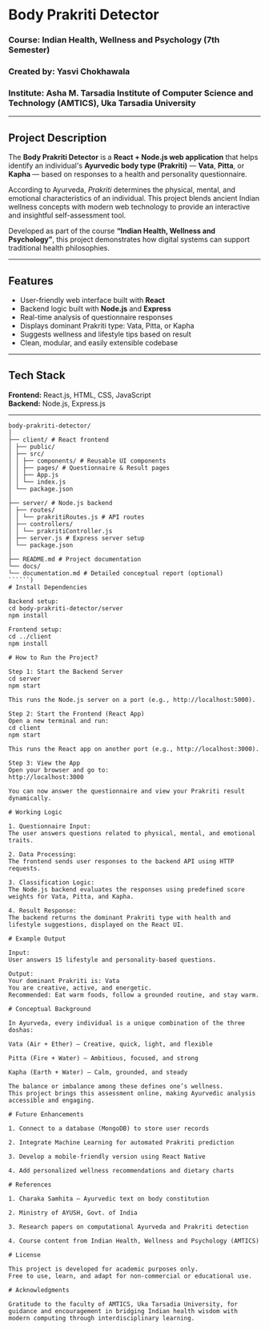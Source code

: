 # Body Prakriti Detector

### Course: Indian Health, Wellness and Psychology (7th Semester)  
### Created by: Yasvi Chokhawala  
### Institute: Asha M. Tarsadia Institute of Computer Science and Technology (AMTICS), Uka Tarsadia University  

---

## Project Description

The **Body Prakriti Detector** is a **React + Node.js web application** that helps identify an individual's **Ayurvedic body type (Prakriti)** — **Vata**, **Pitta**, or **Kapha** — based on responses to a health and personality questionnaire.

According to Ayurveda, *Prakriti* determines the physical, mental, and emotional characteristics of an individual. This project blends ancient Indian wellness concepts with modern web technology to provide an interactive and insightful self-assessment tool.

Developed as part of the course **“Indian Health, Wellness and Psychology”**, this project demonstrates how digital systems can support traditional health philosophies.

---

## Features

- User-friendly web interface built with **React**
- Backend logic built with **Node.js** and **Express**
- Real-time analysis of questionnaire responses
- Displays dominant Prakriti type: Vata, Pitta, or Kapha
- Suggests wellness and lifestyle tips based on result
- Clean, modular, and easily extensible codebase

---

## Tech Stack

**Frontend:** React.js, HTML, CSS, JavaScript  
**Backend:** Node.js, Express.js

---

``````(## Project Structure
body-prakriti-detector/
│
├── client/ # React frontend
│ ├── public/
│ ├── src/
│ │ ├── components/ # Reusable UI components
│ │ ├── pages/ # Questionnaire & Result pages
│ │ ├── App.js
│ │ └── index.js
│ └── package.json
│
├── server/ # Node.js backend
│ ├── routes/
│ │ └── prakritiRoutes.js # API routes
│ ├── controllers/
│ │ └── prakritiController.js
│ ├── server.js # Express server setup
│ └── package.json
│
├── README.md # Project documentation
└── docs/
└── documentation.md # Detailed conceptual report (optional)
``````)
# Install Dependencies

Backend setup:
cd body-prakriti-detector/server
npm install

Frontend setup:
cd ../client
npm install

# How to Run the Project?

Step 1: Start the Backend Server
cd server
npm start

This runs the Node.js server on a port (e.g., http://localhost:5000).

Step 2: Start the Frontend (React App)
Open a new terminal and run:
cd client
npm start

This runs the React app on another port (e.g., http://localhost:3000).

Step 3: View the App
Open your browser and go to:
http://localhost:3000

You can now answer the questionnaire and view your Prakriti result dynamically.

# Working Logic

1. Questionnaire Input:
The user answers questions related to physical, mental, and emotional traits.

2. Data Processing:
The frontend sends user responses to the backend API using HTTP requests.

3. Classification Logic:
The Node.js backend evaluates the responses using predefined score weights for Vata, Pitta, and Kapha.

4. Result Response:
The backend returns the dominant Prakriti type with health and lifestyle suggestions, displayed on the React UI.

# Example Output

Input:
User answers 15 lifestyle and personality-based questions.

Output:
Your dominant Prakriti is: Vata
You are creative, active, and energetic.  
Recommended: Eat warm foods, follow a grounded routine, and stay warm.

# Conceptual Background

In Ayurveda, every individual is a unique combination of the three doshas:

Vata (Air + Ether) – Creative, quick, light, and flexible

Pitta (Fire + Water) – Ambitious, focused, and strong

Kapha (Earth + Water) – Calm, grounded, and steady

The balance or imbalance among these defines one’s wellness.
This project brings this assessment online, making Ayurvedic analysis accessible and engaging.

# Future Enhancements

1. Connect to a database (MongoDB) to store user records

2. Integrate Machine Learning for automated Prakriti prediction

3. Develop a mobile-friendly version using React Native

4. Add personalized wellness recommendations and dietary charts

# References

1. Charaka Samhita – Ayurvedic text on body constitution

2. Ministry of AYUSH, Govt. of India

3. Research papers on computational Ayurveda and Prakriti detection

4. Course content from Indian Health, Wellness and Psychology (AMTICS)

# License

This project is developed for academic purposes only.
Free to use, learn, and adapt for non-commercial or educational use.

# Acknowledgments

Gratitude to the faculty of AMTICS, Uka Tarsadia University, for guidance and encouragement in bridging Indian health wisdom with modern computing through interdisciplinary learning.
